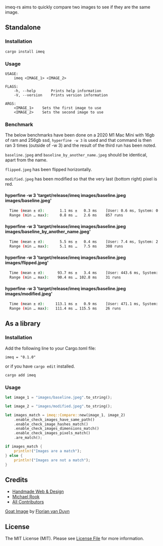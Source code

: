 imeq-rs aims to quickly compare two images to see if they are the same image.

## Standalone

### Installation
```
cargo install imeq
```

### Usage
```
USAGE:
    imeq <IMAGE_1> <IMAGE_2>

FLAGS:
    -h, --help       Prints help information
    -V, --version    Prints version information

ARGS:
    <IMAGE_1>    Sets the first image to use
    <IMAGE_2>    Sets the second image to use
```

### Benchmark
The below benchmarks have been done on a 2020 M1 Mac Mini with 16gb of ram and 256gb ssd, `hyperfine -w 3` is used and that command is then ran 3 times (outside of -w 3) and the result of the third run has been noted.

`baseline.jpeg` and `baseline_by_another_name.jpeg` should be identical, apart from the name.

`flipped.jpeg` has been flipped horizontally.

`modified.jpeg` has been modified so that the very last (bottom right) pixel is red.

#### hyperfine -w 3 'target/release/imeq images/baseline.jpeg images/baseline.jpeg'
```bash
  Time (mean ± σ):       1.1 ms ±   0.3 ms    [User: 0.6 ms, System: 0.3 ms]
  Range (min … max):     0.8 ms …   2.6 ms    857 runs
```

#### hyperfine -w 3 'target/release/imeq images/baseline.jpeg images/baseline_by_another_name.jpeg'
```bash
  Time (mean ± σ):       5.5 ms ±   0.4 ms    [User: 7.4 ms, System: 2.3 ms]
  Range (min … max):     5.1 ms …   7.5 ms    308 runs
```

#### hyperfine -w 3 'target/release/imeq images/baseline.jpeg images/flipped.jpeg'
```bash
  Time (mean ± σ):      93.7 ms ±   3.4 ms    [User: 443.6 ms, System: 54.2 ms]
  Range (min … max):    90.4 ms … 102.8 ms    31 runs
```

#### hyperfine -w 3 'target/release/imeq images/baseline.jpeg images/modified.jpeg'
```bash
  Time (mean ± σ):     113.1 ms ±   0.9 ms    [User: 471.1 ms, System: 53.4 ms]
  Range (min … max):   111.4 ms … 115.5 ms    26 runs
```
## As a library

### Installation
Add the following line to your Cargo.toml file:
```
imeq = "0.1.0"
```

or if you have `cargo edit` installed.
```
cargo add imeq
```

### Usage
```rust
let image_1 = "images/baseline.jpeg".to_string();

let image_2 = "images/modified.jpeg".to_string();

let images_match = imeq::Compare::new(image_1, image_2)
    .enable_check_images_have_same_path()
    .enable_check_image_hashes_match()
    .enable_check_images_dimensions_match()
    .enable_check_images_pixels_match()
    .are_match();

if images_match {
    println!("Images are a match");
} else {
    println!("Images are not a match");
}
```

## Credits
- [Handmade Web & Design](https://github.com/handmadeweb)
- [Michael Rook](https://github.com/michaelr0)
- [All Contributors](https://github.com/michaelr0/imeq-rs/graphs/contributors)

[Goat Image](https://unsplash.com/photos/J9wZ6D2kYPw) by [Florian van Duyn](https://unsplash.com/@flovayn)

## License
The MIT License (MIT). Please see [License File](https://github.com/michaelr0/imeq-rs/blob/main/LICENSE.md) for more information.
